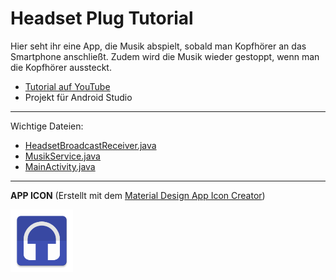 # Headset Plug Tutorial
Hier seht ihr eine App, die Musik abspielt, sobald man Kopfhörer an das Smartphone   anschließt. Zudem wird die Musik wieder gestoppt, wenn man die Kopfhörer aussteckt.

- <a href="https://youtu.be/j4madRjaU68" target="_blank" >Tutorial auf YouTube</a>
- Projekt für Android Studio

---

Wichtige Dateien: 
- [HeadsetBroadcastReceiver.java](https://github.com/derAndroidPro/HeadsetPlugTutorial/blob/master/app/src/main/java/de/derandroidpro/headsetplugtutorial/HeadsetBroadcastReceiver.java)
- [MusikService.java](https://github.com/derAndroidPro/HeadsetPlugTutorial/blob/master/app/src/main/java/de/derandroidpro/headsetplugtutorial/MusikService.java)
- [MainActivity.java](https://github.com/derAndroidPro/HeadsetPlugTutorial/blob/master/app/src/main/java/de/derandroidpro/headsetplugtutorial/MainActivity.java)


---

<b>APP ICON</b> (Erstellt mit dem <a href="http://romannurik.github.io/AndroidAssetStudio/icons-launcher.html" target="_blank" >Material Design App Icon Creator</a>)

<img src="/app/src/main/res/mipmap-xxxhdpi/ic_launcher.png" height="100px" />
